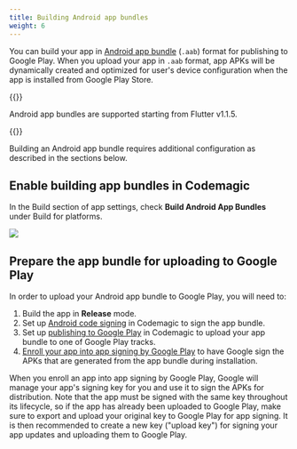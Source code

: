 ```yaml
---
title: Building Android app bundles
weight: 6
---
```


You can build your app in [Android app bundle](https://developer.android.com/guide/app-bundle) (`.aab`) format for publishing to Google Play. When you upload your app in `.aab` format, app APKs will be dynamically created and optimized for user's device configuration when the app is installed from Google Play Store.

{{<notebox>}}

Android app bundles are supported starting from Flutter v1.1.5.

{{</notebox>}}

Building an Android app bundle requires additional configuration as described in the sections below.

## Enable building app bundles in Codemagic

In the Build section of app settings, check **Build Android App Bundles** under Build for platforms.

![](../uploads/androi_app_bundles.PNG)

## Prepare the app bundle for uploading to Google Play

In order to upload your Android app bundle to Google Play, you will need to:

1. Build the app in **Release** mode.
2. Set up [Android code signing](https://docs.codemagic.io/code-signing/android-code-signing/) in Codemagic to sign the app bundle.
3. Set up [publishing to Google Play](https://docs.codemagic.io/publishing/publishing-to-google-play/) in Codemagic to upload your app bundle to one of Google Play tracks.
4. [Enroll your app into app signing by Google Play](https://support.google.com/googleplay/android-developer/answer/7384423) to have Google sign the APKs that are generated from the app bundle during installation.

When you enroll an app into app signing by Google Play, Google will manage your app's signing key for you and use it to sign the APKs for distribution. Note that the app must be signed with the same key throughout its lifecycle, so if the app has already been uploaded to Google Play, make sure to export and upload your original key to Google Play for app signing. It is then recommended to create a new key ("upload key") for signing your app updates and uploading them to Google Play.
